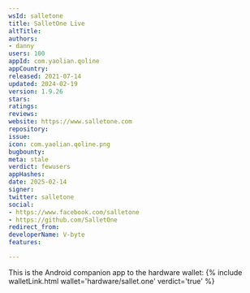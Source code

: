 ```yaml
---
wsId: salletone
title: SalletOne Live
altTitle: 
authors:
- danny
users: 100
appId: com.yaolian.qoline
appCountry: 
released: 2021-07-14
updated: 2024-02-19
version: 1.9.26
stars: 
ratings: 
reviews: 
website: https://www.salletone.com
repository: 
issue: 
icon: com.yaolian.qoline.png
bugbounty: 
meta: stale
verdict: fewusers
appHashes: 
date: 2025-02-14
signer: 
twitter: salletone
social:
- https://www.facebook.com/salletone
- https://github.com/SalletOne
redirect_from: 
developerName: V-byte
features: 

---
```


This is the Android companion app to the hardware wallet: 
{% include walletLink.html wallet='hardware/sallet.one' verdict='true' %}

